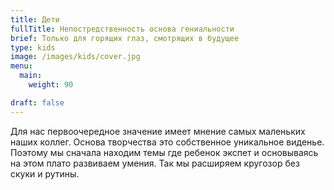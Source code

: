 ```yaml
---
title: Дети
fullTitle: Непостредственность основа гениальности
brief: Только для горящих глаз, смотрящих в будущее
type: kids
image: /images/kids/cover.jpg
menu:
  main:
    weight: 90

draft: false
---
```


Для нас первоочередное значение имеет мнение самых маленьких наших коллег. 
Основа творчества это собственное уникальное виденье. Поэтому мы сначала находим темы где ребенок экспет и основываясь на этом плато развиваем умения.
Так мы расширяем кругозор без скуки и рутины.

